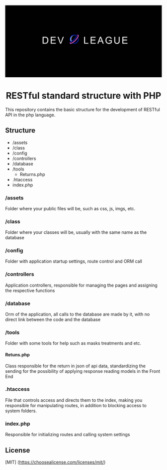 
<br />
<p align="center">
  <a href="https://dev-league.com">
    <img src="https://raw.githubusercontent.com/dev-league/RESTful-API-PHP/master/assets/dist/img/logo.jpeg" alt="Logo">
  </a>

  <h1 align="center"> RESTful standard structure with PHP</h3>
</p>

This repository contains the basic structure for the development of RESTful API in the php language.

## Structure

* /assets
* /class
* /config
* /controllers
* /database
* /tools
    * Returns.php
* .htaccess
* index.php

### /assets
Folder where your public files will be, such as css, js, imgs, etc.

### /class
Folder where your classes will be, usually with the same name as the database

### /config
Folder with application startup settings, route control and ORM call

### /controllers
Application controllers, responsible for managing the pages and assigning the respective functions
### /database
Orm of the application, all calls to the database are made by it, with no direct link between the code and the database

### /tools
Folder with some tools for help such as masks treatments and etc.
   #### Retuns.php 
   Class responsible for the return in json of api data, standardizing the sending for the possibility of applying response reading models in the Front End
### .htaccess
File that controls access and directs them to the index, making you responsible for manipulating routes, in addition to blocking access to system folders.

### index.php
Responsible for initializing routes and calling system settings

## License
[MIT] (https://choosealicense.com/licenses/mit/)
